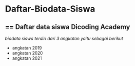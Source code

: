 # Daftar-Biodata-Siswa
==
Daftar data siswa Dicoding Academy
--
*biodata siswa terdiri dari 3 angkatan yaitu sebagai berikut*
- angkatan 2019 
- angkatan 2020
- angkatan 2021
